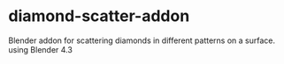 # diamond-scatter-addon
Blender addon for scattering diamonds in different patterns on a surface.
using Blender 4.3
